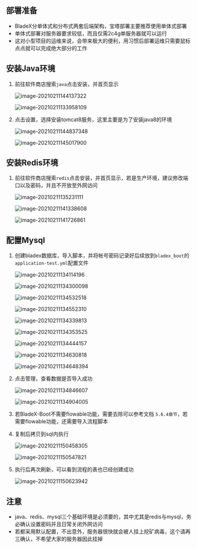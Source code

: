 ## 部署准备

* BladeX分单体式和分布式两套后端架构，宝塔部署主要推荐使用单体式部署
* 单体式部署对服务器要求较低，而且仅需2c4g单服务器就可以运行
* 这对小型项目的运维来说，会带来极大的便利，用习惯后部署运维只需要鼠标点点就可以完成绝大部分的工作



## 安装Java环境

1. 前往软件商店搜索`java`点击安装，并首页显示

   ![image-20210211144137322](../../../images/image-20210211133807017.png)

   ![image-20210211133958109](../../../images/image-20210211133958109.png)

2. 点击设置，选择安装tomcat8服务，这里主要是为了安装java8的环境

   ![image-20210211144837348](../../../images/image-20210211144837348.png)

   ![image-20210211145017900](../../../images/image-20210211145017900.png)



## 安装Redis环境

1. 前往软件商店搜索`redis`点击安装，并首页显示，若是生产环境，建议修改端口以及密码，并且不开放至外网访问

   ![image-20210211135231111](../../../images/image-20210211135231111.png)

   ![image-20210211141338608](../../../images/image-20210211141338608.png)

   ![image-20210211141726861](../../../images/image-20210211141726861.png)





## 配置Mysql

1. 创建bladex数据库，导入脚本，并将帐号密码记录好后续放到`bladex_boot`的`application-test.yml`配置文件

   ![image-20210211134114196](../../../images/image-20210211134114196.png)

   ![image-20210211134300098](../../../images/image-20210211134300098.png)

   ![image-20210211134532518](../../../images/image-20210211134532518.png)

   ![image-20210211134552310](../../../images/image-20210211134552310.png)

   ![image-20210211134339813](../../../images/image-20210211134339813.png)

   ![image-20210211134353525](../../../images/image-20210211134353525.png)

   ![image-20210211134444157](../../../images/image-20210211134444157.png)

   ![image-20210211134630818](../../../images/image-20210211134630818.png)

   ![image-20210211134648394](../../../images/image-20210211134648394.png)

   

2. 点击管理，查看数据是否导入成功

   ![image-20210211134846607](../../../images/image-20210211134846607.png)

   ![image-20210211134904005](../../../images/image-20210211134904005.png)

3. 若BladeX-Boot不需要flowable功能，需要去除可以参考文档 `5.6.4章节`，若需要flowable功能，还需要导入流程脚本

4. 复制后拷贝到sql内执行

   ![image-20210211150458305](../../../images/image-20210211150458305.png)

   ![image-20210211150547821](../../../images/image-20210211150547821.png)

5. 执行后再次刷新，可以看到流程的表也已经创建成功

   ![image-20210211150623942](../../../images/image-20210211150623942.png)



## 注意

* java、redis、mysql三个基础环境是必须要的，其中尤其是redis与mysql，务必确认设置密码并且日常关闭外网访问
* 若都采用默认配置，不出意外，服务器很快就会被人挂上挖矿病毒，这个请再三确认，不希望大家的服务器因此挂掉







